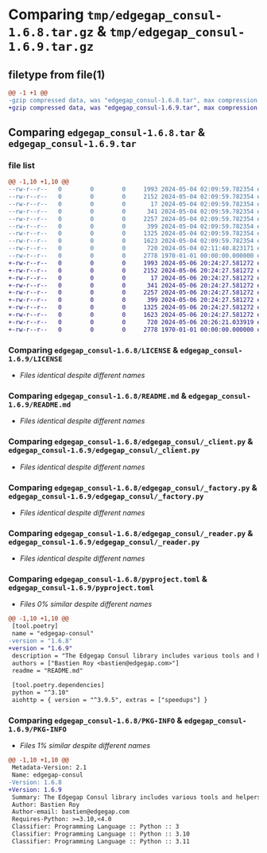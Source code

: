# Comparing `tmp/edgegap_consul-1.6.8.tar.gz` & `tmp/edgegap_consul-1.6.9.tar.gz`

## filetype from file(1)

```diff
@@ -1 +1 @@
-gzip compressed data, was "edgegap_consul-1.6.8.tar", max compression
+gzip compressed data, was "edgegap_consul-1.6.9.tar", max compression
```

## Comparing `edgegap_consul-1.6.8.tar` & `edgegap_consul-1.6.9.tar`

### file list

```diff
@@ -1,10 +1,10 @@
--rw-r--r--   0        0        0     1993 2024-05-04 02:09:59.782354 edgegap_consul-1.6.8/LICENSE
--rw-r--r--   0        0        0     2152 2024-05-04 02:09:59.782354 edgegap_consul-1.6.8/README.md
--rw-r--r--   0        0        0       17 2024-05-04 02:09:59.782354 edgegap_consul-1.6.8/edgegap_consul/BUILD
--rw-r--r--   0        0        0      341 2024-05-04 02:09:59.782354 edgegap_consul-1.6.8/edgegap_consul/__init__.py
--rw-r--r--   0        0        0     2257 2024-05-04 02:09:59.782354 edgegap_consul-1.6.8/edgegap_consul/_client.py
--rw-r--r--   0        0        0      399 2024-05-04 02:09:59.782354 edgegap_consul-1.6.8/edgegap_consul/_configuration.py
--rw-r--r--   0        0        0     1325 2024-05-04 02:09:59.782354 edgegap_consul-1.6.8/edgegap_consul/_factory.py
--rw-r--r--   0        0        0     1623 2024-05-04 02:09:59.782354 edgegap_consul-1.6.8/edgegap_consul/_reader.py
--rw-r--r--   0        0        0      720 2024-05-04 02:11:40.823171 edgegap_consul-1.6.8/pyproject.toml
--rw-r--r--   0        0        0     2778 1970-01-01 00:00:00.000000 edgegap_consul-1.6.8/PKG-INFO
+-rw-r--r--   0        0        0     1993 2024-05-06 20:24:27.581272 edgegap_consul-1.6.9/LICENSE
+-rw-r--r--   0        0        0     2152 2024-05-06 20:24:27.581272 edgegap_consul-1.6.9/README.md
+-rw-r--r--   0        0        0       17 2024-05-06 20:24:27.581272 edgegap_consul-1.6.9/edgegap_consul/BUILD
+-rw-r--r--   0        0        0      341 2024-05-06 20:24:27.581272 edgegap_consul-1.6.9/edgegap_consul/__init__.py
+-rw-r--r--   0        0        0     2257 2024-05-06 20:24:27.581272 edgegap_consul-1.6.9/edgegap_consul/_client.py
+-rw-r--r--   0        0        0      399 2024-05-06 20:24:27.581272 edgegap_consul-1.6.9/edgegap_consul/_configuration.py
+-rw-r--r--   0        0        0     1325 2024-05-06 20:24:27.581272 edgegap_consul-1.6.9/edgegap_consul/_factory.py
+-rw-r--r--   0        0        0     1623 2024-05-06 20:24:27.581272 edgegap_consul-1.6.9/edgegap_consul/_reader.py
+-rw-r--r--   0        0        0      720 2024-05-06 20:26:21.033919 edgegap_consul-1.6.9/pyproject.toml
+-rw-r--r--   0        0        0     2778 1970-01-01 00:00:00.000000 edgegap_consul-1.6.9/PKG-INFO
```

### Comparing `edgegap_consul-1.6.8/LICENSE` & `edgegap_consul-1.6.9/LICENSE`

 * *Files identical despite different names*

### Comparing `edgegap_consul-1.6.8/README.md` & `edgegap_consul-1.6.9/README.md`

 * *Files identical despite different names*

### Comparing `edgegap_consul-1.6.8/edgegap_consul/_client.py` & `edgegap_consul-1.6.9/edgegap_consul/_client.py`

 * *Files identical despite different names*

### Comparing `edgegap_consul-1.6.8/edgegap_consul/_factory.py` & `edgegap_consul-1.6.9/edgegap_consul/_factory.py`

 * *Files identical despite different names*

### Comparing `edgegap_consul-1.6.8/edgegap_consul/_reader.py` & `edgegap_consul-1.6.9/edgegap_consul/_reader.py`

 * *Files identical despite different names*

### Comparing `edgegap_consul-1.6.8/pyproject.toml` & `edgegap_consul-1.6.9/pyproject.toml`

 * *Files 0% similar despite different names*

```diff
@@ -1,10 +1,10 @@
 [tool.poetry]
 name = "edgegap-consul"
-version = "1.6.8"
+version = "1.6.9"
 description = "The Edgegap Consul library includes various tools and helpers for interacting with Consul. It is designed for use within the Edgegap organization."
 authors = ["Bastien Roy <bastien@edgegap.com>"]
 readme = "README.md"
 
 [tool.poetry.dependencies]
 python = "^3.10"
 aiohttp = { version = "^3.9.5", extras = ["speedups"] }
```

### Comparing `edgegap_consul-1.6.8/PKG-INFO` & `edgegap_consul-1.6.9/PKG-INFO`

 * *Files 1% similar despite different names*

```diff
@@ -1,10 +1,10 @@
 Metadata-Version: 2.1
 Name: edgegap-consul
-Version: 1.6.8
+Version: 1.6.9
 Summary: The Edgegap Consul library includes various tools and helpers for interacting with Consul. It is designed for use within the Edgegap organization.
 Author: Bastien Roy
 Author-email: bastien@edgegap.com
 Requires-Python: >=3.10,<4.0
 Classifier: Programming Language :: Python :: 3
 Classifier: Programming Language :: Python :: 3.10
 Classifier: Programming Language :: Python :: 3.11
```

